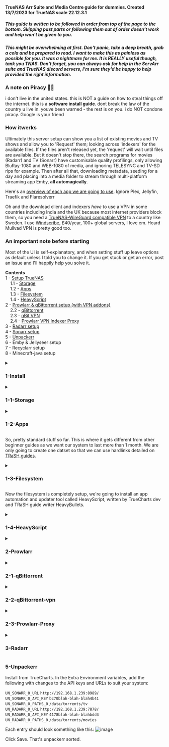 #### TrueNAS Arr Suite and Media Centre guide for dummies. Created 13/7/2023 for TrueNAS scale 22.12.3.1

##### This guide is written to be followed in order from top of the page to the bottom. Skipping past parts or following them out of order doesn't work and help won't be given to you.

##### This might be overwhelming at first. Don't panic, take a deep breath, grab a cola and be prepared to read. I want to make this as painless as possible for you. It was a nightmare for me. It is REALLY useful though, tank you TNAS. Don't forget, you can always ask for help in the ServArr suite and TrueNAS discord servers, I'm sure they'd be happy to help provided the right information.

### A note on Piracy 🏴‍☠️
i don't live in the united states. this is NOT a guide on how to steal things off the internet. this is a **software install guide**. dont break the law of the country u live in. youve been warned - the rest is on you. i do NOT condone piracy.
Google is your friend

### How itwerks
Ultimately this server setup can show you a list of existing movies and TV shows and allow you to 'Request' them; looking across 'indexers' for the available files. If the files aren't released yet, the 'request' will wait until files are available. But it doesn't stop there, the search programs for movies (Radarr) and TV (Sonarr) have customisable quality profilings, only allowing BluRay-1080 and WEB-1080 of media, and ignoring TELESYNC and TV-SD rips for example. Then after all that, downloading metadata, seeding for a day and placing into a media folder to stream through multi-platform streaming app Emby, **all automagically**.

Here's an [overview of each app we are going to use](https://github.com/imjustleaving/trueNAS/wiki/A-Guide-to-go-from-a-bare-metal-TrueNAS-Scale-install-to-a-Fully-Automated-Media-Server#overview). Ignore Plex, Jellyfin, Traefik and Flaresolverr

Oh and the download client and indexers *have* to use a VPN in some countries including India and the UK because most internet providers block them, so you need a [TrueNAS-WireGuard compatible VPN](https://github.com/qdm12/gluetun-wiki/tree/main/setup/providers) to a country like Sweden. I use [Windscribe](https://windscribe.com/), £40/year, 100+ global servers, I love em. Heard Mullvad VPN is pretty good too.

### An important note before starting
Most of the UI is self-explanatory, and when setting stuff up leave options as default unless I told you to change it. If you get stuck or get an error, post an issue and I'll happily help you solve it.

**Contents**\
1 - [Setup TrueNAS](#1-install-)\
&nbsp; &nbsp; 1.1 - [Storage](#1-1-storage-)\
&nbsp; &nbsp; 1.2 - [Apps](#1-2-apps-)\
&nbsp; &nbsp; 1.3 - [Filesystem](#1-3-filesystem-)\
&nbsp; &nbsp; 1.4 - [HeavyScript](#1-4-heavyscript-)\
2 - [Prowlarr & qBittorrent setup (with VPN addons)](#2-prowlarr-)\
&nbsp; &nbsp; 2.2 - [qBittorrent](#2-1-qbittorrent-)\
&nbsp; &nbsp; 2.3 - [qBit VPN](#2-2-qbittorrent-vpn-)\
&nbsp; &nbsp; 2.4 - [Prowlarr VPN Indexer Proxy](#2-3-prowlarr-proxy-)\
3 - [Radarr setup](#3-radarr-)\
4 - [Sonarr setup](#3-1-sonarr)\
5 - [Unpackerr](#5-unpackerr)\
6 - Emby & Jellyseer setup\
7 - Recyclarr setup\
8 - Minecraft-java setup

<details>
<summary>
  
### 1-Install </summary>
- Setup hardware - ideally one SSD 100GB or less as boot disk and as many HDDs as data storage. Minimum 1 HDD, Recommended 2 or more the same size for [RAID mirroring](https://www.techtarget.com/searchstorage/definition/disk-mirroring).
- Flash [TrueNAS Scale ISO](https://www.truenas.com/download-truenas-scale/) to a USB drive using [rufus](https://rufus.ie/en/):
  - This will erase all data on the USB. Backup before continuing.
  - Select USB drive. Check `List USB hard drives` if you can't find yours. **Click Start.**
  - Check flash in ISO Mode (or the Recommended setting) if a Hybrid ISO prompt appears
- **Take any HDDs out of your system now**, leaving only the boot SSD drive plugged into your system.
  - **Note:** I made the mistake of leaving it in and installing across both my HDD and SSD causing pool errors, slow boots and unexpected behaviour, causing me to write this guide :(
- Boot your system from the TrueNAS USB and follow the [console setup](https://www.truenas.com/docs/scale/gettingstarted/install/installingscale/#installing-from-the-device-media):
  - Select `Install/Upgrade`
  - Select your SSD boot disk (should be the only drive in the system)
  - Select Yes to **erase all data on the SSD. Back up before continuing.**
  - Select `Fresh Install`
  - Select `Root User` for the Web UI Auth method
  - Create a password and KEEP it SAFE
  - Select `Create Swap` partition if you are asked
  - Select `Boot via UEFI` at the Boot Mode prompt
- Once rebooted and logged in, you should see the following.
![image](https://github.com/d1ddle/truenas-arr-suite/assets/69437145/87e3eeb7-906f-467b-b89c-e941c1ce702d)
Bear in mind this screenshot was taken from a virtual machine.
- Shut down the system using the top right menu and put your HDD drives back into the system, then reboot.
- Log back into the Web UI and go to **System Settings** -> **General** -> **Localization Settings** and apply the correct Timezone, Time Format and Date Format. *****This is ABSOLUTELY NECCESSARY and avoids days of headaches furthur down the line.*****
</details>

<details><summary>
  
### 1-1-Storage </summary>
- Head to the **Storage** tab
- Create a new pool ideally with raid1 (single disk mirroring) or better.
- Name the pool `tank`
</details>

<details><summary>

### 1-2-Apps </summary>
- Head to the **Apps** tab and select your `tank` pool when asked where to put Apps
- At the top navigate to **Manage Catalogs** -> **Add Catalog**
- Name it `truecharts`, uncheck `force create`, add `https://github.com/truecharts/catalog` as the repository, ensure `stable` as the preferred trains and `main` as the branch, and Save.

</details>

So, pretty standard stuff so far. This is where it gets different from other beginner guides as we want our system to last more than 1 month. We are only going to create one datset so that we can use hardlinks detailed on [TRaSH guides](https://trash-guides.info/Hardlinks/How-to-setup-for/Docker/#bad-path-suggestion). 

<details><summary>
  
### 1-3-Filesystem </summary>
- Head to **Storage**, select `tank` and **Add Dataset**
- Name the dataset `data`, and leave settings default except for `Case Sensitivity` change this to `Insensitive`.

Next we need to add subfolders [like in the TRaSH guide](https://trash-guides.info/Hardlinks/How-to-setup-for/Docker/#folder-structure). Books and music are optional - I won't cover the automation apps for these in this guide but they are essentially the same, since - lucky for us - they are made by the same dev team! (readarr and lidarr they're called).

```
mnt
└── tank
     └── data
          ├── vpn
          ├── torrents
          └── media
               ├── books
               ├── movies
               ├── music
               └── tv
```
This is the folder structure we'll create.

- Go to **System Settings** -> **Shell**

You can use this shell to enter the command line as root, but I'm going to assume you're using your own SSH client (like [PuTTY](https://www.putty.org/)) since the web shell doesn't support nano file edit properly. You can turn on SSH in **System Settings** -> **Services**. Set auto-start with the system and user as root.

- Enter `cd /`
- Enter `cd mnt/tank/data`
- Enter `mkdir media`
- Enter `mkdir torrents`
- Enter `mkdir vpn`
- Enter `cd media`
- Enter `mkdir movies`
- Enter `mkdir tv`

Now the folder structure is setup, we have to create an NFS share on the `tank` pool so our Apps can access data.

- Go to the **Shares** tab and **Add** a new NFS Share
- Set the path as `/mnt/tank/data` and Enable it
- Click Save
</details>

Now the filesystem is completely setup, we're going to install an app automation and updater tool called HeavyScript, written by TrueCharts dev and TRaSH guide writer HeavyBullets.
<details><summary>

### 1-4-HeavyScript </summary>
- While in the Shell as root:
- Enter `cd /`
- Enter `curl -s https://raw.githubusercontent.com/Heavybullets8/heavy_script/main/functions/deploy.sh | bash && source "$HOME/.bashrc" 2>/dev/null && source "$HOME/.zshrc" 2>/dev/null`
- Navigate to **System Settings** -> **Advanced** -> **Cron Jobs** and click **Add**
- Read and **Close** the warning
- Name the job `heavyscript`, ensuring it **runs as root**
- Enter the following in the command line: `bash /root/heavy_script/heavy_script.sh update`
- Leave the rest of the settings except make sure it is **Enabled**.

Go back into the Shell as root making sure to `cd /` once in. Now we are going to [configure heavyscript](https://github.com/Heavybullets8/heavy_script). Don't worry, it's pretty easy, just be patient, and prepare to do some reading.

- Run `heavyscript` and wait till it finishes, this will generate the config.ini
- Run `nano ~/heavy_script/config.ini`
- You can copy-paste [my config](https://raw.githubusercontent.com/d1ddle/truenas-arr-suite/main/heavy_script-config.ini) or [imjustleaving's config](https://user-images.githubusercontent.com/109609649/237957850-59b2b18b-56eb-4fd9-98c8-6841a65e272a.png) replacing the default one or work through the default changing the config on your own. But I recommend mine.
- Hit **Ctrl+X**, then **y** and **enter** to save and exit into the shell.
</details>
<details><summary>

### 2-Prowlarr </summary>
- Navigate to **Apps** -> **Available Apps** and search `Prowlarr`
- Click `Install` making sure you're installing the **TrueCharts** version and Save at the bottom without changing anything.
![image](https://github.com/d1ddle/truenas-arr-suite/assets/69437145/7dc0ea7b-3dd3-43ba-906e-ffa57316af64)
Should look like this after a page refresh.
- Click `Open` to bring up the web UI where you'll need to add indexers now. I can't tell you what to do here but it's pretty self-explanatory. Of course, YouTube and Google are your friends. We'll be back here to link the other apps.
</details>
<details><summary>

### 2-1-qBittorrent </summary>
- Navigate to **Apps** -> **Available Apps** and search `qBittorrent`
- Click `Install` making sure you're installing the **TrueCharts** version like prowlarr. But we need to change some things before you scroll through and click save, so pay attention!
![image](https://github.com/d1ddle/truenas-arr-suite/assets/69437145/d6d9d78f-6ca1-4da0-8cfa-ccedefde877f)
- In **Storage and Persistence**, make sure the **Type of Storage** is `PVC (simple)` and Read Only is unchecked.
- Still in the Storage section, click **Add** in **Configure Additional App Storage** and add the NFS data share we created earlier with the following options:
    - Type of Storage: NFS Share
    - NFS Server: localhost
    - Path on NFS Server: /mnt/tank/data
    - Read only: UNchecked
    - mountPath: /data

It should now look like this:

![image](https://github.com/d1ddle/truenas-arr-suite/assets/69437145/183a5293-5eb8-496e-a814-5c30501b19ec)

Then Save.
- `Open` the web UI and if you get this screen:
 
![image](https://github.com/d1ddle/truenas-arr-suite/assets/69437145/e28d8a45-0599-4fb1-88ef-5d5f3560bf1c)

Move your cursor to the end of the IP in the address bar and hit enter to refresh. Now enter the default username `admin` and password `adminadmin`

![image](https://github.com/d1ddle/truenas-arr-suite/assets/69437145/c7fd6ab0-6e2c-40da-929a-da10626a76f2)

- Go to **Tools** -> **Options** -> **Downloads** and change the settings to the following:
![image](https://github.com/d1ddle/truenas-arr-suite/assets/69437145/59129186-1f1f-4c2d-a960-767863d8b1b7)
- Go to the **Connection** tab and change your settings to match these, except leave alone your Listening Port:
![image](https://github.com/d1ddle/truenas-arr-suite/assets/69437145/9ac457a1-0f4d-4655-837d-c0ea2b0829e1)
- Go to the **BitTorrent** tab and change your settings to match these:
![image](https://github.com/d1ddle/truenas-arr-suite/assets/69437145/57518055-0b06-402b-ad88-0969c1bf0b89)
- Go to the **Advanced** tab and check `Reannounce all trackers when IP or port changed`. We'll be coming back to this later to add other settings.
- Click Save at the bottom of the popup (you may have to zoom out the page)
</details>
<details><summary>

### 2-2-qBittorrent-vpn </summary>
- Pull the required environment variables and Wireguard only variables from your chosen service provider [outlined in the guides](https://github.com/qdm12/gluetun-wiki/tree/main/setup/providers). For me this was `VPN_TYPE=wireguard`, `VPN_SERVICE_PROVIDER=windscribe`, `WIREGUARD_PRIVATE_KEY=???`, `WIREGUARD_ADDRESSES=???` and `WIREGUARD_PRESHARED_KEY=???`. We'll enter these into the Enviro variables in the Addons section of qbit.
![image](https://github.com/d1ddle/truenas-arr-suite/assets/69437145/d60908e6-d203-436f-8eb1-9d4961f66b6c)
- Find qbit in **Apps** tab and click the three dots, **Edit**
![image](https://github.com/d1ddle/truenas-arr-suite/assets/69437145/b7404ee0-f652-45ec-94e6-ba04a9bc9795)
- Scroll all the way down to VPN and change the type to **Gluetun**, **Enabling Killswitch**.
- Click **Add** and enter your local IPv4 network to exclude from the VPN Killswitch, eg; my TrueNAS IP is 192.168.1.271
- My local IPv4 network to exclude would be 192.168.1.0/24
- Take of the last set of digits and replace it with 0/24; `In almost all situations the Network ID will end in a .0 (ie. 192.168.0.0, 10.0.0.0, 172.16.0.0) and the CIDR will be /24. If you fill this entry out incorrectly Gluetun will fail to start and the application it is attached to will fail to start.`
- If confused, look at the [Gluetun setup](https://truecharts.org/manual/SCALE/guides/vpn-setup/#wireguard-example), you shouldn't have an IPv6 network since the Arrs don't properly support it yet.
![image](https://github.com/d1ddle/truenas-arr-suite/assets/69437145/3253b880-5f46-4a97-94fe-2d96ea6d9c5d)
- Now, time to add enviro variables. VPN Config File Location is not necessary, we will be using environment variables instead, so leave it blank
- **Add** a new VPN Enviro Variable, and input all required Environment variables and Wireguard only variables and their values into this part.
![image](https://github.com/d1ddle/truenas-arr-suite/assets/69437145/35ef1e9e-b4fa-4475-aefe-fcdefa5f2581)
And so on. When done Save.

Now we can go back into the qBit UI and change our Network settings.
- In **Tools** -> **Options** -> **Advanced**, change the `Network Interface` to `tun0`, short for Gluetun, the name of the VPN addon.
- This settings page should now match mine.
![image](https://github.com/d1ddle/truenas-arr-suite/assets/69437145/8878a921-6d7b-4472-ad2a-3fc626e8e075)
</details>
<details><summary>

### 2-3-Prowlarr-Proxy </summary>
The VPN Indexer proxy for prowlarr will use the same addon Gluetun from the setup above, so make sure you've completed that first. This is all also written [in TrueCharts' guide](https://truecharts.org/manual/SCALE/guides/vpn-setup/#proxy-example)

- Under **Addon Environment Variables** while editing the qBittorrent app settings, add `HTTPPROXY=on` and `HTTPPROXY_LOG=on`
- ![image](https://github.com/d1ddle/truenas-arr-suite/assets/69437145/eccf44d4-0271-45df-a7e4-7b7743b30f44)

- Under **Networking and Services** while editing the qBittorrent app settings, check `Show Expert Config` underneath **TCP Service Port Configuration**.
- **Add** a new **Manual Custom Service** called `proxy`
- Set the **Service Type** to `ClusterIP (Do Not Expose Ports)`.
&nbsp; &nbsp; - **Note:** If you wish to use this VPN setup for other devices on the same network like a mobile phone or Xbox, set the **Service Type** to `Load Balancer (Expose Ports)`, leaving `LoadBalancer IP` blank.
- **Add** an **Additional Service Port** called `proxy`, setting the **Port Type** to `HTTP`, and both **Target** and **Container** Ports to `8888`.

![image](https://github.com/d1ddle/truenas-arr-suite/assets/69437145/8f158948-4fcd-44b0-a4ef-038afc1a6fd8)
![image](https://github.com/d1ddle/truenas-arr-suite/assets/69437145/95379e0d-5064-48ab-afe2-d95450d96dcd)

Click Save

Now we can add this to Prowlarr.
- Under **Settings** -> **Indexers** -> **Add [Indexer Proxies]** in the Prowlarr UI, select `Http`, called `GluetunProxy`
- Add `proxy` to the tags
- Host should be `qbittorrent-proxy.ix-qbittorrent.svc.cluster.local` if you installed Gluetun on qbittorrent like here
- Port: `8888`
- Click `Test` to confirm the connection and click Save
![image](https://github.com/d1ddle/truenas-arr-suite/assets/69437145/986040c4-6fc2-47a1-a16a-5e7fd1fa2006)
</details>
<details><summary>

### 3-Radarr </summary>
Our first automation app. The install process for radarr is the same as qbittorrent. We only need to add our `/mnt/tank/data` dataset in **Storage and Persistence** and Save, the rest remains the same.
- Open radarr and be greeted with this screen:
![image](https://github.com/d1ddle/truenas-arr-suite/assets/69437145/b0e4514b-8bf9-4b2f-bf70-09cf575ad649)

We'll connect qbit download client first.
- Go to **Settings** -> **Download Clients**, check **Show Advanced** at the top bar and hit the big "+"
- Select qBittorrent from the bottom right and enter the correct information for your system
&nbsp; &nbsp; - Note a few changes: Under Host you need to type the IP you see in your URL bar when you open the qbit web UI. The default port should be 10095. Remember the username is `admin` and the password is `adminadmin` unless you changed it.
- Check **Remove Completed** under **Completed Download Handling**
- Leave everything else the same.
- Click Test, Save.
You should now see this:
![image](https://github.com/d1ddle/truenas-arr-suite/assets/69437145/292fc736-1e99-4c7f-bd99-2d22c9c8e38e)
You'll have to repeat this process when you set up a new automation app (aka an Arr/Starr/Servarr App like Sonarr or Readarr).

Now we'll connect prowlarr to radarr. 
- Open prowlarr in a new tab and go to **Settings** -> **Apps** and click "+"
- Under **Applications**, pick Radarr.
- Change the settings to match mine except for the API key which you get from radarr in **Settings** -> **General** and the IP (mine's `192.168.1.239`) which you can find in your address bar when in the web UI in either app. Note that the ports should remain the same as mine for each app (`:9696` for prowlarr, `:7878` for radarr).
Finding the API Key:
![image](https://github.com/d1ddle/truenas-arr-suite/assets/69437145/78e0974c-69eb-45e9-9978-8326ddc2555e)
Entering the Application info in prowlarr:
![image](https://github.com/d1ddle/truenas-arr-suite/assets/69437145/f0032bf9-dfa7-40c8-b092-7cbeb31bfc82)
tl;dr Make it look like this, only with your IP and ApiKey.
- Test and Save.
You'll have to repeat this when setting up Sonarr.

Now we'll add a root folder to radarr.
- Go to **Settings** -> **Media Management**, scroll to **Root Folders**
- **Add Root Folder** and select **/data/media/movies**
- Scroll to **Movie Renaming** and check **Rename Movies** and **Replace Illegal Characters**
 
#### Next you could change these following settings to match mine which optimise the whole system, but are optional. A note on **Minimum Free Space** follows.

<details>
<summary>Optimal <b>Media Management</b> Text instructions</summary>
<ul>
<li>Scroll to <b>Folders</b> and check <b>Delete empty folders</b></li>
<li>Scroll to <b>Importing</b> and set the <b>Minimum Free Space</b>. I set mine to a quarter of my total HDD space, which is 116438 MB (117GB). This will pause/prevent downloads until more space is avilable on the disk, preventing complete filling of disk space which could render the server unusable/too slow.</li>
<li>Check <b>Use Hardlinks instead of Copy</b></li>
<li>Check <b>Import Extra Files</b> and add `srt` and other subtitle formats in your existing library.</li>
</ul>
</details>

<details>
  <summary>Optimal <b>Media Management</b> Settings</summary>
  <img src="https://github.com/d1ddle/truenas-arr-suite/assets/69437145/741b5b04-239e-42bb-869c-307f8b009742"></img src>
</details>

- Go back to **Download Clients** and Enable **Completed Download Handling**, set Interval to 1 minute
- Check **Redownload** under **Failed Download Handling**.

Now we'll make some changes to only allow WEBrips/bluray for example but it's totally customisable. You're going to have to setup Custom Formats and Quality Profiles. This is quite extensive, so I'm going to link you the guides I used instead of quoting them and removing tattle like I've done so far.

[Start with importing the Custom Formats](https://trash-guides.info/Radarr/Radarr-import-custom-formats/) you need for your setup. Most of you won't need the ones that start with FR- these are french specific.

**Note:** [Start adding more Custom Formats wisely, Don't add all the available Custom Formats!!!](https://trash-guides.info/Radarr/Radarr-import-custom-formats/#start-adding-other-custom-formats-wisely)

When you're happy, [Setup your Quality Profiles](https://trash-guides.info/Radarr/radarr-setup-quality-profiles/#basics), making sure to [use the flowchart](https://trash-guides.info/Radarr/radarr-setup-quality-profiles/#which-quality-profile-should-you-choose) to choose your most useful formats. Most of you will probably end up with Remux + WEB unless you have a TV with fancy features like 4K, Dolby Vision or HDR 10 which I don't. Also I'm greedy so I use 1080WEB + 1080Remux + 1080Bluray in that order. No fancy sound except for 2.1 surround :(

Once you've finished setting up Custom Formats and Quality Profiles, I will guide you through the TRaSH Sync App setup called **Recyclarr**, which will auto download and apply changes to the Custom Formats.

This is Radarr done! Onto Sonarr...
</details>

### 5-Unpackerr
Install from TrueCharts. In the Extra Environment variables, add the following with changes to the API keys and URLs to suit your system:

`UN_SONARR_0_URL`
`http://192.168.1.239:8989/`\
`UN_SONARR_0_API_KEY`
`bc70blah-blah-blah4b41`\
`UN_SONARR_0_PATHS_0`
`/data/torrents/tv`\
`UN_RADARR_0_URL`
`http://192.168.1.239:7878/`\
`UN_RADARR_0_API_KEY`
`4178blah-blah-blahbdd4`\
`UN_RADARR_0_PATHS_0`
`/data/torrents/movies`

Each entry should look something like this:
![image](https://github.com/d1ddle/truenas-arr-suite/assets/69437145/a04971e7-cb16-40d6-9515-0d88be15567b)

Click Save. That's unpackerr sorted.

